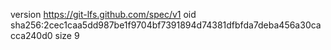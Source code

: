 version https://git-lfs.github.com/spec/v1
oid sha256:2cec1caa5dd987be1f9704bf7391894d74381dfbfda7deba456a30cacca240d0
size 9
